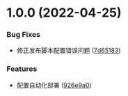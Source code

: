 # 1.0.0 (2022-04-25)


### Bug Fixes

* 修正发布脚本配置错误问题 ([7d65183](https://github.com/openeagle/uniapp-using-component-webpack-plugin/commit/7d65183a6d4a8c74ba3e4da7fd351520b09f013d))


### Features

* 配置自动化部署 ([926e9a0](https://github.com/openeagle/uniapp-using-component-webpack-plugin/commit/926e9a0f197a47317d3f711ea43104697d39c20f))
